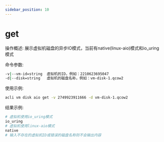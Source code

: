 ```yaml
---
sidebar_position: 10
---
```


# get
操作概述: 展示虚拟机磁盘的异步IO模式，当前有native(linux-aio)模式和io_uring模式

命令参数:
```bash
-v|--vm-id=string  虚拟机的ID，例如：2210623695047
-d|--disk=string   虚拟机的磁盘名称，例如：vm-disk-1.qcow2
```

使用示例:
```bash
acli vm disk aio get -v 2749923911666 -d vm-disk-1.qcow2
```

结果示例:
```bash
# 虚拟机使用io_uring模式
io_uring
# 虚拟机使用linux-aio模式
native
# 输入不存在的虚拟机ID或错误的磁盘名称则不会输出内容
```